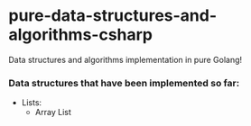 # pure-data-structures-and-algorithms-csharp
Data structures and algorithms implementation in pure Golang!

### Data structures that have been implemented so far:
- Lists:
    - Array List